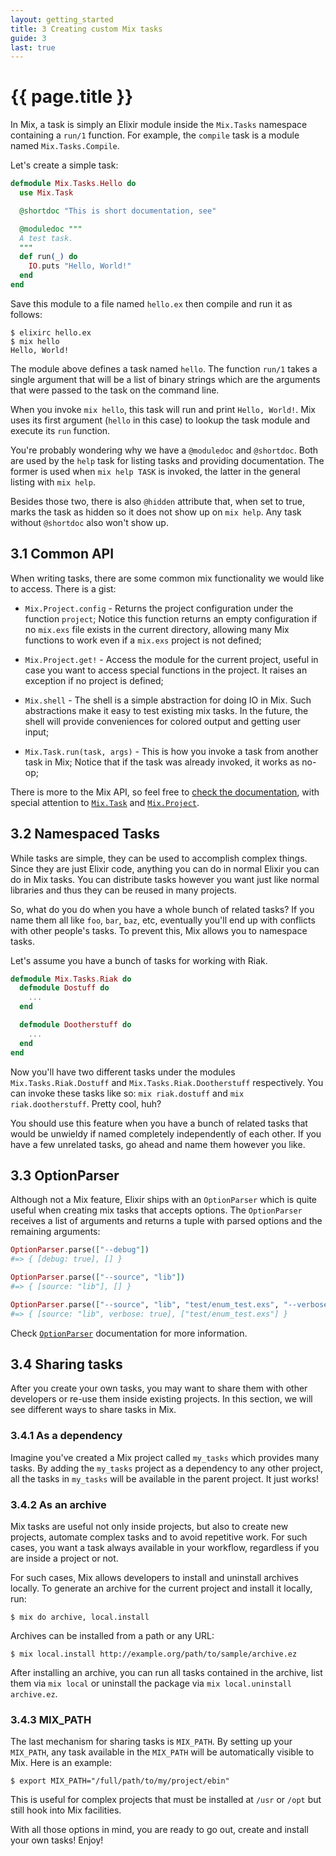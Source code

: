 ```yaml
---
layout: getting_started
title: 3 Creating custom Mix tasks
guide: 3
last: true
---
```


# {{ page.title }}

  <div class="toc"></div>

In Mix, a task is simply an Elixir module inside the `Mix.Tasks` namespace containing a `run/1` function. For example, the `compile` task is a module named `Mix.Tasks.Compile`.

Let's create a simple task:

```elixir
defmodule Mix.Tasks.Hello do
  use Mix.Task

  @shortdoc "This is short documentation, see"

  @moduledoc """
  A test task.
  """
  def run(_) do
    IO.puts "Hello, World!"
  end
end
```

Save this module to a file named `hello.ex` then compile and run it as follows:

    $ elixirc hello.ex
    $ mix hello
    Hello, World!

The module above defines a task named `hello`. The function `run/1` takes a single argument that will be a list of binary strings which are the arguments that were passed to the task on the command line.

When you invoke `mix hello`, this task will run and print `Hello, World!`. Mix uses its first argument (`hello` in this case) to lookup the task module and execute its `run` function.

You're probably wondering why we have a `@moduledoc` and `@shortdoc`. Both are used by the `help` task for listing tasks and providing documentation. The former is used when `mix help TASK` is invoked, the latter in the general listing with `mix help`.

Besides those two, there is also `@hidden` attribute that, when set to true, marks the task as hidden so it does not show up on `mix help`. Any task without `@shortdoc` also won't show up.

## 3.1 Common API

When writing tasks, there are some common mix functionality we would like to access. There is a gist:

* `Mix.Project.config` - Returns the project configuration under the function `project`; Notice this function returns an empty configuration if no `mix.exs` file exists in the current directory, allowing many Mix functions to work even if a `mix.exs` project is not defined;

* `Mix.Project.get!` - Access the module for the current project, useful in case you want to access special functions in the project. It raises an exception if no project is defined;

* `Mix.shell` - The shell is a simple abstraction for doing IO in Mix. Such abstractions make it easy to test existing mix tasks. In the future, the shell will provide conveniences for colored output and getting user input;

* `Mix.Task.run(task, args)` - This is how you invoke a task from another task in Mix; Notice that if the task was already invoked, it works as no-op;

There is more to the Mix API, so feel free to [check the documentation](/docs/stable/Mix.html), with special attention to [`Mix.Task`](/docs/stable/Mix.Task.html) and [`Mix.Project`](/docs/stable/Mix.Project.html).

## 3.2 Namespaced Tasks

While tasks are simple, they can be used to accomplish complex things. Since they are just Elixir code, anything you can do in normal Elixir you can do in Mix tasks. You can distribute tasks however you want just like normal libraries and thus they can be reused in many projects.

So, what do you do when you have a whole bunch of related tasks? If you name them all like `foo`, `bar`, `baz`, etc, eventually you'll end up with conflicts with other people's tasks. To prevent this, Mix allows you to namespace tasks.

Let's assume you have a bunch of tasks for working with Riak.

```elixir
defmodule Mix.Tasks.Riak do
  defmodule Dostuff do
    ...
  end

  defmodule Dootherstuff do
    ...
  end
end
```

Now you'll have two different tasks under the modules `Mix.Tasks.Riak.Dostuff` and `Mix.Tasks.Riak.Dootherstuff` respectively. You can invoke these tasks like so: `mix riak.dostuff` and `mix riak.dootherstuff`. Pretty cool, huh?

You should use this feature when you have a bunch of related tasks that would be unwieldy if named completely independently of each other. If you have a few unrelated tasks, go ahead and name them however you like.

## 3.3 OptionParser

Although not a Mix feature, Elixir ships with an `OptionParser` which is quite useful when creating mix tasks that accepts options. The `OptionParser` receives a list of arguments and returns a tuple with parsed options and the remaining arguments:

```elixir
OptionParser.parse(["--debug"])
#=> { [debug: true], [] }

OptionParser.parse(["--source", "lib"])
#=> { [source: "lib"], [] }

OptionParser.parse(["--source", "lib", "test/enum_test.exs", "--verbose"])
#=> { [source: "lib", verbose: true], ["test/enum_test.exs"] }
```

Check [`OptionParser`](/docs/stable/OptionParser.html) documentation for more information.

## 3.4 Sharing tasks

After you create your own tasks, you may want to share them with other developers or re-use them inside existing projects. In this section, we will see different ways to share tasks in Mix.

### 3.4.1 As a dependency

Imagine you've created a Mix project called `my_tasks` which provides many tasks. By adding the `my_tasks` project as a dependency to any other project, all the tasks in `my_tasks` will be available in the parent project. It just works!

### 3.4.2 As an archive

Mix tasks are useful not only inside projects, but also to create new projects, automate complex tasks and to avoid repetitive work. For such cases, you want a task always available in your workflow, regardless if you are inside a project or not.

For such cases, Mix allows developers to install and uninstall archives locally. To generate an archive for the current project and install it locally, run:

    $ mix do archive, local.install

Archives can be installed from a path or any URL:

    $ mix local.install http://example.org/path/to/sample/archive.ez

After installing an archive, you can run all tasks contained in the archive, list them via `mix local` or uninstall the package via `mix local.uninstall archive.ez`.

### 3.4.3 MIX_PATH

The last mechanism for sharing tasks is `MIX_PATH`. By setting up your `MIX_PATH`, any task available in the `MIX_PATH` will be automatically visible to Mix. Here is an example:

    $ export MIX_PATH="/full/path/to/my/project/ebin"

This is useful for complex projects that must be installed at `/usr` or `/opt` but still hook into Mix facilities.

With all those options in mind, you are ready to go out, create and install your own tasks! Enjoy!
